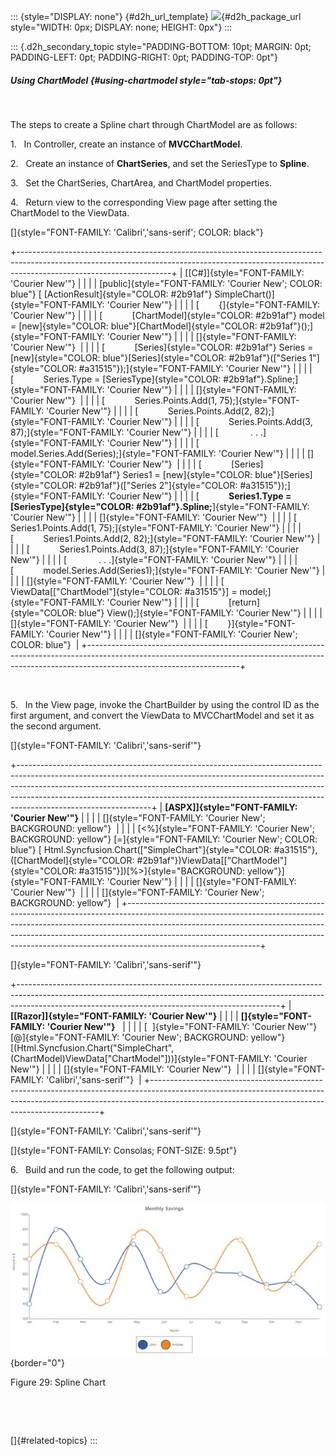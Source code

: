 ::: {style="DISPLAY: none"}
[](ms-xhelp:///?Id=d2h_url_template){#d2h_url_template} ![](!package_url!){#d2h_package_url style="WIDTH: 0px; DISPLAY: none; HEIGHT: 0px"}
:::

::: {.d2h_secondary_topic style="PADDING-BOTTOM: 10pt; MARGIN: 0pt; PADDING-LEFT: 0pt; PADDING-RIGHT: 0pt; PADDING-TOP: 0pt"}
##### Using ChartModel {#using-chartmodel style="tab-stops: 0pt"}

 

The steps to create a Spline chart through ChartModel are as follows:

1.   In Controller, create an instance of **MVCChartModel**.

2.   Create an instance of **ChartSeries**, and set the SeriesType to **Spline**.

3.   Set the ChartSeries, ChartArea, and ChartModel properties.

4.   Return view to the corresponding View page after setting the ChartModel to the ViewData.

[]{style="FONT-FAMILY: 'Calibri','sans-serif'; COLOR: black"} 

+--------------------------------------------------------------------------------------------------------------------------------------------------------------------------------------------------+
| [\[C#\]]{style="FONT-FAMILY: 'Courier New'"}                                                                                                                                                     |
|                                                                                                                                                                                                  |
| [public]{style="FONT-FAMILY: 'Courier New'; COLOR: blue"} [ [ActionResult]{style="COLOR: #2b91af"} SimpleChart()]{style="FONT-FAMILY: 'Courier New'"}                                            |
|                                                                                                                                                                                                  |
| [        {]{style="FONT-FAMILY: 'Courier New'"}                                                                                                                                                  |
|                                                                                                                                                                                                  |
| [            [ChartModel]{style="COLOR: #2b91af"} model = [new]{style="COLOR: blue"}[ChartModel]{style="COLOR: #2b91af"}();]{style="FONT-FAMILY: 'Courier New'"}                                 |
|                                                                                                                                                                                                  |
| []{style="FONT-FAMILY: 'Courier New'"}                                                                                                                                                           |
|                                                                                                                                                                                                  |
| [            [Series]{style="COLOR: #2b91af"} Series = [new]{style="COLOR: blue"}[Series]{style="COLOR: #2b91af"}([\"Series 1\"]{style="COLOR: #a31515"});]{style="FONT-FAMILY: 'Courier New'"}  |
|                                                                                                                                                                                                  |
| [            Series.Type = [SeriesType]{style="COLOR: #2b91af"}.Spline;]{style="FONT-FAMILY: 'Courier New'"}                                                                                     |
|                                                                                                                                                                                                  |
| []{style="FONT-FAMILY: 'Courier New'"}                                                                                                                                                           |
|                                                                                                                                                                                                  |
| [            Series.Points.Add(1, 75);]{style="FONT-FAMILY: 'Courier New'"}                                                                                                                      |
|                                                                                                                                                                                                  |
| [            Series.Points.Add(2, 82);]{style="FONT-FAMILY: 'Courier New'"}                                                                                                                      |
|                                                                                                                                                                                                  |
| [            Series.Points.Add(3, 87);]{style="FONT-FAMILY: 'Courier New'"}                                                                                                                      |
|                                                                                                                                                                                                  |
| [             . . .]{style="FONT-FAMILY: 'Courier New'"}                                                                                                                                         |
|                                                                                                                                                                                                  |
| [            model.Series.Add(Series);]{style="FONT-FAMILY: 'Courier New'"}                                                                                                                      |
|                                                                                                                                                                                                  |
| []{style="FONT-FAMILY: 'Courier New'"}                                                                                                                                                           |
|                                                                                                                                                                                                  |
| [            [Series]{style="COLOR: #2b91af"} Series1 = [new]{style="COLOR: blue"}[Series]{style="COLOR: #2b91af"}([\"Series 2\"]{style="COLOR: #a31515"});]{style="FONT-FAMILY: 'Courier New'"} |
|                                                                                                                                                                                                  |
| [            **Series1.Type = [SeriesType]{style="COLOR: #2b91af"}.Spline;**]{style="FONT-FAMILY: 'Courier New'"}                                                                                |
|                                                                                                                                                                                                  |
| []{style="FONT-FAMILY: 'Courier New'"}                                                                                                                                                           |
|                                                                                                                                                                                                  |
| [            Series1.Points.Add(1, 75);]{style="FONT-FAMILY: 'Courier New'"}                                                                                                                     |
|                                                                                                                                                                                                  |
| [            Series1.Points.Add(2, 82);]{style="FONT-FAMILY: 'Courier New'"}                                                                                                                     |
|                                                                                                                                                                                                  |
| [            Series1.Points.Add(3, 87);]{style="FONT-FAMILY: 'Courier New'"}                                                                                                                     |
|                                                                                                                                                                                                  |
| [             . . .]{style="FONT-FAMILY: 'Courier New'"}                                                                                                                                         |
|                                                                                                                                                                                                  |
| [            model.Series.Add(Series1);]{style="FONT-FAMILY: 'Courier New'"}                                                                                                                     |
|                                                                                                                                                                                                  |
| []{style="FONT-FAMILY: 'Courier New'"}                                                                                                                                                           |
|                                                                                                                                                                                                  |
| [            ViewData\[[\"ChartModel\"]{style="COLOR: #a31515"}\] = model;]{style="FONT-FAMILY: 'Courier New'"}                                                                                  |
|                                                                                                                                                                                                  |
| [            [return]{style="COLOR: blue"} View();]{style="FONT-FAMILY: 'Courier New'"}                                                                                                          |
|                                                                                                                                                                                                  |
| []{style="FONT-FAMILY: 'Courier New'"}                                                                                                                                                           |
|                                                                                                                                                                                                  |
| [        }]{style="FONT-FAMILY: 'Courier New'"}                                                                                                                                                  |
|                                                                                                                                                                                                  |
| []{style="FONT-FAMILY: 'Courier New'; COLOR: blue"}                                                                                                                                              |
+--------------------------------------------------------------------------------------------------------------------------------------------------------------------------------------------------+

 

5.   In the View page, invoke the ChartBuilder by using the control ID as the first argument, and convert the ViewData to MVCChartModel and set it as the second argument.

[]{style="FONT-FAMILY: 'Calibri','sans-serif'"} 

+---------------------------------------------------------------------------------------------------------------------------------------------------------------------------------------------------------------------------------------------------------------------------------------------------------------------------------------------------------+
| **[ASPX\]]{style="FONT-FAMILY: 'Courier New'"}**                                                                                                                                                                                                                                                                                                        |
|                                                                                                                                                                                                                                                                                                                                                         |
| []{style="FONT-FAMILY: 'Courier New'; BACKGROUND: yellow"}                                                                                                                                                                                                                                                                                              |
|                                                                                                                                                                                                                                                                                                                                                         |
| [\<%]{style="FONT-FAMILY: 'Courier New'; BACKGROUND: yellow"} [=]{style="FONT-FAMILY: 'Courier New'; COLOR: blue"} [ Html.Syncfusion.Chart([\"SimpleChart\"]{style="COLOR: #a31515"}, ([ChartModel]{style="COLOR: #2b91af"})ViewData\[[\"ChartModel\"]{style="COLOR: #a31515"}\])[%\>]{style="BACKGROUND: yellow"}]{style="FONT-FAMILY: 'Courier New'"} |
|                                                                                                                                                                                                                                                                                                                                                         |
| []{style="FONT-FAMILY: 'Courier New'"}                                                                                                                                                                                                                                                                                                                  |
|                                                                                                                                                                                                                                                                                                                                                         |
| []{style="FONT-FAMILY: 'Courier New'; BACKGROUND: yellow"}                                                                                                                                                                                                                                                                                              |
+---------------------------------------------------------------------------------------------------------------------------------------------------------------------------------------------------------------------------------------------------------------------------------------------------------------------------------------------------------+

[]{style="FONT-FAMILY: 'Calibri','sans-serif'"} 

+-----------------------------------------------------------------------------------------------------------------------------------------------------------------------------------------------------------------------------+
| **[\[Razor\]]{style="FONT-FAMILY: 'Courier New'"}**                                                                                                                                                                         |
|                                                                                                                                                                                                                             |
| **[]{style="FONT-FAMILY: 'Courier New'"}**                                                                                                                                                                                  |
|                                                                                                                                                                                                                             |
| [  ]{style="FONT-FAMILY: 'Courier New'"} [@]{style="FONT-FAMILY: 'Courier New'; BACKGROUND: yellow"} [(Html.Syncfusion.Chart(\"SimpleChart\", (ChartModel)ViewData\[\"ChartModel\"\]))]{style="FONT-FAMILY: 'Courier New'"} |
|                                                                                                                                                                                                                             |
| []{style="FONT-FAMILY: 'Courier New'"}                                                                                                                                                                                      |
|                                                                                                                                                                                                                             |
| []{style="FONT-FAMILY: 'Calibri','sans-serif'"}                                                                                                                                                                             |
+-----------------------------------------------------------------------------------------------------------------------------------------------------------------------------------------------------------------------------+

[]{style="FONT-FAMILY: 'Calibri','sans-serif'"} 

[]{style="FONT-FAMILY: Consolas; FONT-SIZE: 9.5pt"} 

6.   Build and run the code, to get the following output:

[]{style="FONT-FAMILY: 'Calibri','sans-serif'"} 

![Description: C:\\Users\\rubyp\\AppData\\Local\\Temp\\Rar\$DI11.440\\spline chart.png](ImagesExt/image106_70.jpg){border="0"}

Figure 29: Spline Chart

 

 

[]{#related-topics}
:::
